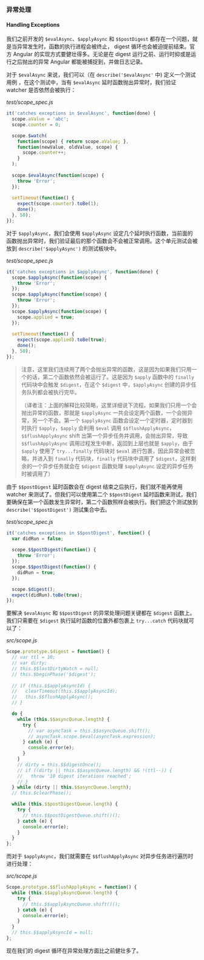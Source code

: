 ### 异常处理
#### Handling Exceptions

我们之前开发的 `$evalAsync`、`$applyAsync` 和 `$$postDigest` 都存在一个问题，就是当异常发生时，函数的执行进程会被终止， digest 循环也会被迫提前结束。官方 Angular 的实现方式要健壮得多。无论是在 digest 运行之前、运行时抑或是运行之后抛出的异常 Angular 都能被捕捉到，并做日志记录。

对于 `$evalAsync` 来说，我们可以（在 `describe('$evalAsync'` 中) 定义一个测试用例 ，在这个测试中，当有 `$evalAsync` 延时函数抛出异常时，我们验证 watcher 是否依然会被执行：

_test/scope_spec.js_

```js
it('catches exceptions in $evalAsync', function(done) {
  scope.aValue = 'abc';
  scope.counter = 0;

  scope.$watch(
    function(scope) { return scope.aValue; },
    function(newValue, oldValue, scope) {
      scope.counter++;
    }
  );
  
  scope.$evalAsync(function(scope) {
    throw 'Error';
  });
  
  setTimeout(function() {
    expect(scope.counter).toBe(1);
    done();
  }, 50);
});
```

对于 `$applyAsync`，我们会使用 `$applyAsync` 设定几个延时执行函数，当前面的函数抛出异常时，我们验证最后的那个函数会不会被正常调用。这个单元测试会被放到 `describe('$applyAsync')` 的测试板块中。

_test/scope_spec.js_

```js
it('catches exceptions in $applyAsync', function(done) {
  scope.$applyAsync(function(scope) {
    throw 'Error';
  });
  scope.$applyAsync(function(scope) {
    throw 'Error';
  });
  scope.$applyAsync(function(scope) {
    scope.applied = true;
  });
  
  setTimeout(function() {
    expect(scope.applied).toBe(true);
    done();
  }, 50);
});
```

> 注意，这里我们连续用了两个会抛出异常的函数，这是因为如果我们只用一个的话，第二个函数依然会被运行了。这是因为 `$apply` 函数中的 `finally` 代码块中会触发 `$digest`，在这个 `$digest` 中，`$applyAsync` 创建的异步任务队列都会被执行完毕。
>
> （译者注：上面的解释比较简略，这里详细说下流程。如果我们只用一个会抛出异常的函数，那就是 `$applyAsync` 一共会设定两个函数，一个会抛异常，另一个不会。第一个 `$applyAsync` 函数会设定一个定时器，定时器到时执行 `$apply`，`$apply` 会利用 `$eval` 调用 `$$flushApplyAsync`，`$$flushApplyAsync` shift 出第一个异步任务并调用，会抛出异常，导致 `$$flushApplyAsync` 调用过程发生中断，返回到上层也就是 `$apply`，由于 `$apply` 使用了 `try...finally` 代码块对 `$eval` 进行包裹，因此异常会被忽略，并进入到 `finally` 代码块，`finally` 代码块中调用了 `$digest`，这样剩余的一个异步任务就会在 `$digest` 函数处理 `$applyAsync` 设定的异步任务时被调用了）

由于 `$$postDigest` 延时函数会在 digest 结束之后执行，我们就不能再使用 watcher 来测试了。但我们可以使用第二个 `$$postDigest` 延时函数来测试，我们要确保在第一个函数发生异常时，第二个函数照样会被执行。我们把这个测试放到 `describe('$$postDigest')` 测试集合中去。

_test/scope_spec.js_

```js
it('catches exceptions in $$postDigest', function() {
  var didRun = false;
  
  scope.$$postDigest(function() {
    throw 'Error';
  });
  scope.$$postDigest(function() {
    didRun = true;
  });

  scope.$digest();
  expect(didRun).toBe(true);
});
```

要解决 `$evalAsync` 和 `$$postDigest` 的异常处理问题关键都在 `$digest` 函数上。我们只需要在 `$digest` 执行延时函数的位置外都包裹上 `try...catch` 代码块就可以了：

_src/scope.js_

```js
Scope.prototype.$digest = function() {
  // var ttl = 10;
  // var dirty;
  // this.$$lastDirtyWatch = null;
  // this.$beginPhase('$digest');
  
  // if (this.$$applyAsyncId) {
  //   clearTimeout(this.$$applyAsyncId);
  //   this.$$flushApplyAsync();
  // }

  do {
    while (this.$$asyncQueue.length) {
      try {
        // var asyncTask = this.$$asyncQueue.shift();
        // asyncTask.scope.$eval(asyncTask.expression);
      } catch (e) {
        console.error(e);
      }
    }
    // dirty = this.$$digestOnce();
    // if ((dirty || this.$$asyncQueue.length) && !(ttl--)) {
    //   throw '10 digest iterations reached';
    // }
  } while (dirty || this.$$asyncQueue.length);
  // this.$clearPhase();

  while (this.$$postDigestQueue.length) {
    try {
      // this.$$postDigestQueue.shift()();
    } catch (e) {
      console.error(e);
    }
  }
};
```

而对于 `$applyAsync`，我们就需要在 `$$flushApplyAsync` 对异步任务进行遍历时进行处理：

_src/scope.js_

```js
Scope.prototype.$$flushApplyAsync = function() {
  while (this.$$applyAsyncQueue.length) {
    try {
      // this.$$applyAsyncQueue.shift()();
    } catch (e) {
      console.error(e);
    }
  }
  // this.$$applyAsyncId = null;
};
```

现在我们的 digest 循环在异常处理方面比之前健壮多了。